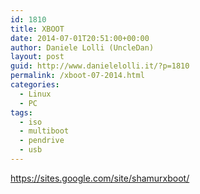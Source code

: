 ```yaml
---
id: 1810
title: XBOOT
date: 2014-07-01T20:51:00+00:00
author: Daniele Lolli (UncleDan)
layout: post
guid: http://www.danielelolli.it/?p=1810
permalink: /xboot-07-2014.html
categories:
  - Linux
  - PC
tags:
  - iso
  - multiboot
  - pendrive
  - usb
---
```

<https://sites.google.com/site/shamurxboot/>